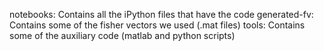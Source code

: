 notebooks:
	Contains all the iPython files that have the code
generated-fv:
	Contains some of the fisher vectors we used (.mat files)
tools:
	Contains some of the auxiliary code (matlab and python scripts)